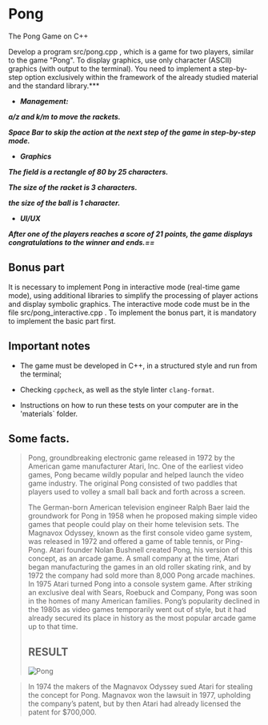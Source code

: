 # Pong
The Pong Game on C++

Develop a program src/pong.cpp , which is a game for two
players, similar to the game "Pong". To display graphics, use only character (ASCII)
graphics (with output to the terminal). You need to implement a step-by-step option exclusively within the framework of the already studied material and the standard library.***

* ***Management:***

***a/z and k/m to move the rackets.***

***Space Bar to skip the action at the next step of the game in step-by-step mode.***

* ***Graphics***

***The field is a rectangle of 80 by 25 characters.***

***The size of the racket is 3 characters.***

***the size of the ball is 1 character.***

* ***UI/UX***

***After one of the players reaches a score of 21 points, the game displays congratulations to the winner and ends.==***

## Bonus part

It is necessary to implement Pong in interactive mode (real-time game mode), using additional libraries to simplify the processing of player actions and display symbolic graphics. The interactive mode code must be in the file src/pong_interactive.cpp . To implement the bonus part, it is mandatory to implement the basic part first.

## Important notes

* The game must be developed in C++, in a structured style and run from the terminal;

* Checking ``cppcheck``, as well as the style linter ``clang-format``.

* Instructions on how to run these tests on your computer are in the 'materials` folder.

## Some facts.

>Pong, groundbreaking electronic game released in 1972 by the American game manufacturer Atari, Inc. One of the earliest video games, Pong became wildly popular and helped launch the video game industry. The original Pong consisted of two paddles that players used to volley a small ball back and forth across a screen.
>
>The German-born American television engineer Ralph Baer laid the groundwork for Pong in 1958 when he proposed making simple video games that people could play on their home television sets. The Magnavox Odyssey, known as the first console video game system, was released in 1972 and offered a game of table tennis, or Ping-Pong. Atari founder Nolan Bushnell created Pong, his version of this concept, as an arcade game. A small company at the time, Atari began manufacturing the games in an old roller skating rink, and by 1972 the company had sold more than 8,000 Pong arcade machines. In 1975 Atari turned Pong into a console system game. After striking an exclusive deal with Sears, Roebuck and Company, Pong was soon in the homes of many American families. Pong’s popularity declined in the 1980s as video games temporarily went out of style, but it had already secured its place in history as the most popular arcade game up to that time.
>
>## RESULT
>
>![Pong](https://github.com/nik-belenkov/Pong/assets/56576246/c4ada6c7-5737-4010-9297-350b44a047a1)

>
>In 1974 the makers of the Magnavox Odyssey sued Atari for stealing the concept for Pong. Magnavox won the lawsuit in 1977, upholding the company’s patent, but by then Atari had already licensed the patent for $700,000.
